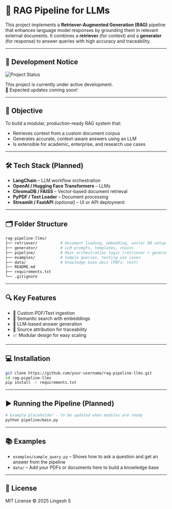 # 🧠 RAG Pipeline for LLMs

This project implements a **Retriever-Augmented Generation (RAG)** pipeline that enhances language model responses by grounding them in relevant external documents. It combines a **retriever** (for context) and a **generator** (for response) to answer queries with high accuracy and traceability.

---
## 🚧 Development Notice
![Project Status](https://img.shields.io/badge/status-in--progress-yellow)

This project is currently under active development.  
📅 Expected updates coming soon!

---

## 🎯 Objective

To build a modular, production-ready RAG system that:
- Retrieves context from a custom document corpus
- Generates accurate, context-aware answers using an LLM
- Is extensible for academic, enterprise, and research use cases

---

## 🛠️ Tech Stack (Planned)

- **LangChain** – LLM workflow orchestration  
- **OpenAI / Hugging Face Transformers** – LLMs  
- **ChromaDB / FAISS** – Vector-based document retrieval  
- **PyPDF / Text Loader** – Document processing  
- **Streamlit / FastAPI** *(optional)* – UI or API deployment

---

## 🗂️ Folder Structure

```bash
rag-pipeline-llms/
├── retriever/          # Document loading, embedding, vector DB setup
├── generator/          # LLM prompts, templates, chains
├── pipeline/           # Main orchestration logic (retriever + generator)
├── examples/           # Sample queries, testing use cases
├── data/               # Knowledge base docs (PDFs, text)
├── README.md
├── requirements.txt
└── .gitignore
```

---

## 🔍 Key Features

- 📄 Custom PDF/Text ingestion  
- 🧠 Semantic search with embeddings  
- 🤖 LLM-based answer generation  
- 📜 Source attribution for traceability  
- 📈 Modular design for easy scaling

---

## 💻 Installation

```bash
git clone https://github.com/your-username/rag-pipeline-llms.git
cd rag-pipeline-llms
pip install -r requirements.txt
```

---

## ▶️ Running the Pipeline (Planned)

```bash
# Example placeholder - to be updated when modules are ready
python pipeline/main.py
```

---

## 📚 Examples

- `examples/sample_query.py` – Shows how to ask a question and get an answer from the pipeline  
- `data/` – Add your PDFs or documents here to build a knowledge base

---

## 📜 License

MIT License © 2025 Lingesh S
